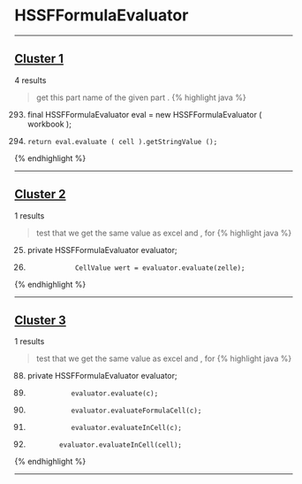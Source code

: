 # HSSFFormulaEvaluator

***

## [Cluster 1](./1)
4 results
> get this part name of the given part . 
{% highlight java %}
293. final HSSFFormulaEvaluator eval = new HSSFFormulaEvaluator ( workbook );
300.     return eval.evaluate ( cell ).getStringValue ();
{% endhighlight %}

***

## [Cluster 2](./2)
1 results
> test that we get the same value as excel and , for 
{% highlight java %}
25. private HSSFFormulaEvaluator evaluator;
144.                 CellValue wert = evaluator.evaluate(zelle);
{% endhighlight %}

***

## [Cluster 3](./3)
1 results
> test that we get the same value as excel and , for 
{% highlight java %}
88. private HSSFFormulaEvaluator evaluator;
286.                evaluator.evaluate(c);
289.                evaluator.evaluateFormulaCell(c);
292.                evaluator.evaluateInCell(c);
1367.             evaluator.evaluateInCell(cell);
{% endhighlight %}

***

